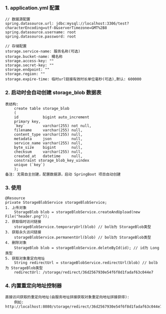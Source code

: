 ### 1. application.yml 配置

    // 数据源配置
    spring.datasource.url: jdbc:mysql://localhost:3306/test?characterEncoding=utf-8&serverTimezone=GMT%2B8
    spring.datasource.username: root
    spring.datasource.password: root

    // 存储配置
    storage.service-name: 服务名称(可选)
    storage.bucket-name: 桶名称
    storage.access-key: ""
    storage.secret-key: ""
    storage.endpoint: ""
    storage.region: ""
    storage.expire-time: 临时url链接有效时长单位毫秒(可选),默认: 600000

### 2. 启动时会自动创建 storage_blob 数据表

    表结构:
        create table storage_blob
        (
        id           bigint auto_increment
        primary key,
        `key`        varchar(255) not null,
        filename     varchar(255) null,
        content_type varchar(255) null,
        metadata     json         null,
        service_name varchar(255) null,
        byte_size    bigint       null,
        checksum     varchar(255) null,
        created_at   datetime     null,
        constraint storage_blob_key_uindex
        unique (`key`)
        );
    备注: 无需自主创建，配置数据源，启动 SpringBoot 项目自动创建

### 3. 使用

    @Resource
    private StorageBlobService storageBlobService;
    1. 上传对象
        StorageBlob blob = storageBlobService.createAndUpload(new File("header.png"));
    2. 获取临时访问链接
        storageBlobService.temporaryUrl(blob) // bolb为 StorageBlob类型
    3. 获取永久访问链接
        storageBlobService.permanentUrl(blob) // bolb为 StorageBlob类型
    4. 删除对象
        StorageBlob blob = storageBlobService.deleteById(id); // id为 Long类型
    5. 获取对象重定向地址
        String redirectUrl = storageBlobService.redirectUrl(blob) // bolb为 StorageBlob类型
        redirectUrl: /storage/redirect/36d2567930e54f6f8d1fadaf63c044e7

### 4. 内置重定向地址控制器

    直接访问获取的重定向地址(由服务地址拼接获取对象重定向地址拼接获得):
        例如: http://localhost:8080/storage/redirect/36d2567930e54f6f8d1fadaf63c044e7
